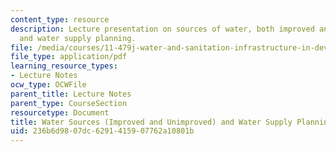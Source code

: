 ```yaml
---
content_type: resource
description: Lecture presentation on sources of water, both improved and unimproved,
  and water supply planning.
file: /media/courses/11-479j-water-and-sanitation-infrastructure-in-developing-countries-spring-2007/236b6d9807dc6291415907762a10801b_lect5.pdf
file_type: application/pdf
learning_resource_types:
- Lecture Notes
ocw_type: OCWFile
parent_title: Lecture Notes
parent_type: CourseSection
resourcetype: Document
title: Water Sources (Improved and Unimproved) and Water Supply Planning
uid: 236b6d98-07dc-6291-4159-07762a10801b
---
```

